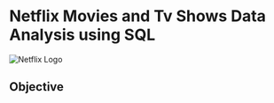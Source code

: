 # Netflix Movies and Tv Shows Data Analysis using SQL
![Netflix Logo](https://github.com/PhaniKumar1729/netflix_sql_project/blob/main/Netflix%20Logo.png)
## Objective
